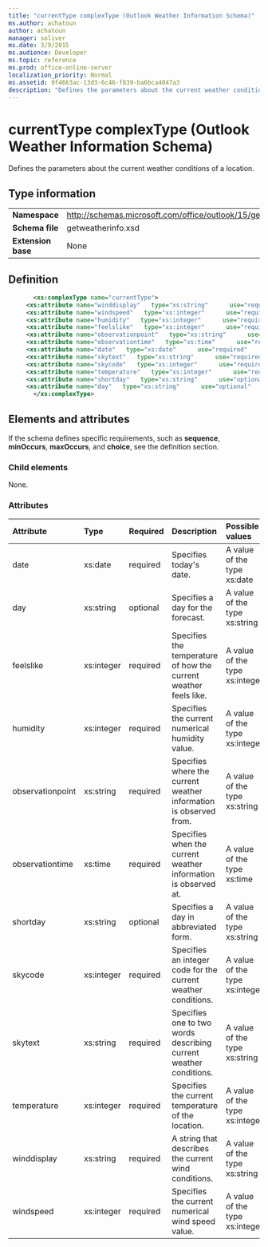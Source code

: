 ```yaml
---
title: "currentType complexType (Outlook Weather Information Schema)"
ms.author: achatoun
author: achatoun
manager: soliver
ms.date: 3/9/2015
ms.audience: Developer
ms.topic: reference
ms.prod: office-online-server
localization_priority: Normal
ms.assetid: 9f4663ac-13d3-6c46-f839-ba6bca4047a3
description: "Defines the parameters about the current weather conditions of a location."
---
```


# currentType complexType (Outlook Weather Information Schema)

Defines the parameters about the current weather conditions of a location.
  
## Type information

|||
|:-----|:-----|
|**Namespace** <br/> |http://schemas.microsoft.com/office/outlook/15/getweatherinfo.xsd  <br/> |
|**Schema file** <br/> |getweatherinfo.xsd  <br/> |
|**Extension base** <br/> |None  <br/> |
   
## Definition

```XML
       <xs:complexType name="currentType">
     <xs:attribute name="winddisplay"   type="xs:string"      use="required"     />
     <xs:attribute name="windspeed"   type="xs:integer"      use="required"     />
     <xs:attribute name="humidity"   type="xs:integer"      use="required"     />
     <xs:attribute name="feelslike"   type="xs:integer"      use="required"     />
     <xs:attribute name="observationpoint"   type="xs:string"      use="required"     />
     <xs:attribute name="observationtime"   type="xs:time"      use="required"     />
     <xs:attribute name="date"   type="xs:date"      use="required"     />
     <xs:attribute name="skytext"   type="xs:string"      use="required"     />
     <xs:attribute name="skycode"   type="xs:integer"      use="required"     />
     <xs:attribute name="temperature"   type="xs:integer"      use="required"     />
     <xs:attribute name="shortday"   type="xs:string"      use="optional"     />
     <xs:attribute name="day"   type="xs:string"      use="optional"     />
       </xs:complexType>

```

## Elements and attributes

If the schema defines specific requirements, such as **sequence**, **minOccurs**, **maxOccurs**, and **choice**, see the definition section. 
  
### Child elements

None.
  
### Attributes

|**Attribute**|**Type**|**Required**|**Description**|**Possible values**|
|:-----|:-----|:-----|:-----|:-----|
|date  <br/> |xs:date  <br/> |required  <br/> |Specifies today's date.  <br/> |A value of the type xs:date  <br/> |
|day  <br/> |xs:string  <br/> |optional  <br/> |Specifies a day for the forecast.  <br/> |A value of the type xs:string  <br/> |
|feelslike  <br/> |xs:integer  <br/> |required  <br/> |Specifies the temperature of how the current weather feels like.  <br/> |A value of the type xs:integer  <br/> |
|humidity  <br/> |xs:integer  <br/> |required  <br/> |Specifies the current numerical humidity value.  <br/> |A value of the type xs:integer  <br/> |
|observationpoint  <br/> |xs:string  <br/> |required  <br/> |Specifies where the current weather information is observed from.  <br/> |A value of the type xs:string  <br/> |
|observationtime  <br/> |xs:time  <br/> |required  <br/> |Specifies when the current weather information is observed at.  <br/> |A value of the type xs:time  <br/> |
|shortday  <br/> |xs:string  <br/> |optional  <br/> |Specifies a day in abbreviated form.  <br/> |A value of the type xs:string  <br/> |
|skycode  <br/> |xs:integer  <br/> |required  <br/> |Specifies an integer code for the current weather conditions.  <br/> |A value of the type xs:integer  <br/> |
|skytext  <br/> |xs:string  <br/> |required  <br/> |Specifies one to two words describing current weather conditions.  <br/> |A value of the type xs:string  <br/> |
|temperature  <br/> |xs:integer  <br/> |required  <br/> |Specifies the current temperature of the location.  <br/> |A value of the type xs:integer  <br/> |
|winddisplay  <br/> |xs:string  <br/> |required  <br/> |A string that describes the current wind conditions.  <br/> |A value of the type xs:string  <br/> |
|windspeed  <br/> |xs:integer  <br/> |required  <br/> |Specifies the current numerical wind speed value.  <br/> |A value of the type xs:integer  <br/> |
   

